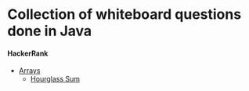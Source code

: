 # Collection of whiteboard questions done in Java

#### HackerRank
- [Arrays](src/main/java/hackerrank/arrays) 
  - [Hourglass Sum](/src/main/java/hackerrank/arrays/Hourglass.java)



